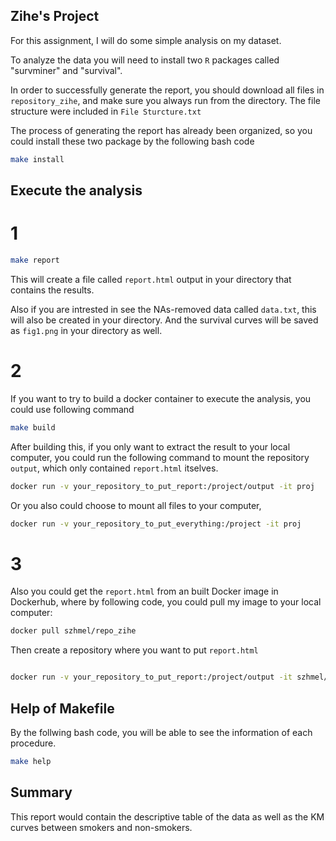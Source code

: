 ## Zihe's Project

For this assignment, I will do some simple analysis on my dataset.

To analyze the data you will need to install two `R` packages called "survminer" and "survival".

In order to successfully generate the report, you should download all files in `repository_zihe`, and make sure you always run from the directory. The file structure were included in `File Sturcture.txt`

The process of generating the report has already been organized, so you could install these two package by the following bash code

``` bash
make install
```

## Execute the analysis

# 1

``` bash
make report
```

This will create a file called `report.html` output in your directory that contains the results.

Also if you are intrested in see the NAs-removed data called `data.txt`, this will also be created in your directory. And the survival curves will be saved as `fig1.png` in your directory as well.

# 2

If you want to try to build a docker container to execute the analysis, you could use following command

```bash
make build
```
After building this, if you only want to extract the result to your local computer, you could run the following command to mount the repository `output`, which only contained `report.html` itselves.

```bash
docker run -v your_repository_to_put_report:/project/output -it proj
```

Or you also could choose to mount all files to your computer,

``` bash
docker run -v your_repository_to_put_everything:/project -it proj
```

# 3

Also you could get the `report.html` from an built Docker image in Dockerhub, where by following code, you could pull my image to your local computer:
``` bash
docker pull szhmel/repo_zihe
```

Then create a repository where you want to put `report.html`
``` bash

docker run -v your_repository_to_put_report:/project/output -it szhmel/repo_zihe
```

## Help of Makefile

By the follwing bash code, you will be able to see the information of each procedure.

``` bash
make help
```

## Summary 

This report would contain the descriptive table of the data as well as the KM curves between smokers and non-smokers.


